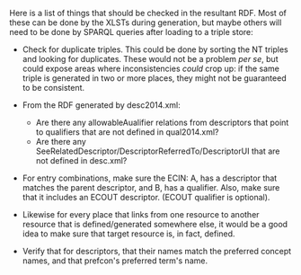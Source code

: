 Here is a list of things that should be checked in the resultant RDF.  Most of these can be done by the XLSTs during generation, but maybe others will need to be done by SPARQL queries after loading to a triple store:

* Check for duplicate triples.  This could be done by sorting the NT triples and looking for duplicates.
  These would not be a problem *per se*, but could expose areas where inconsistencies *could* crop up: if
  the same triple is generated in two or more places, they might not be guaranteed to be consistent.
* From the RDF generated by desc2014.xml:
    * Are there any allowableAualifier relations from descriptors that point to qualifiers that are not 
      defined in qual2014.xml?
    * Are there any SeeRelatedDescriptor/DescriptorReferredTo/DescriptorUI that are not defined in desc.xml?
* For entry combinations, make sure the ECIN: A, has a descriptor that matches the parent descriptor, and 
  B, has a qualifier.  Also, make sure that it includes an ECOUT descriptor. (ECOUT qualifier is optional).
* Likewise for every place that links from one resource to another resource that is defined/generated 
somewhere else, it would be a good idea to make sure that target resource is, in fact, defined.

* Verify that for descriptors, that their names match the preferred concept names, and that prefcon's preferred term's name.